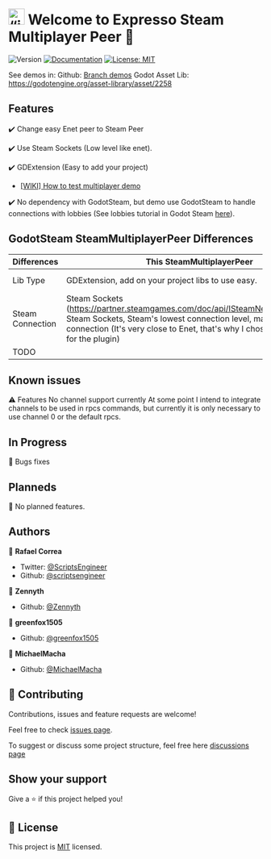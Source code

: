 # <img src="https://raw.githubusercontent.com/expressobits/steam-multiplayer-peer/main/icon.png" alt= “icon” width="32" height="32"> Welcome to Expresso Steam Multiplayer Peer 👋
![Version](https://img.shields.io/badge/version-0.0.6-blue.svg?cacheSeconds=2592000)
[![Documentation](https://img.shields.io/badge/documentation-no-red.svg)](todo-doc)
[![License: MIT](https://img.shields.io/badge/License-MIT-yellow.svg)](MIT)

See demos in:
Github: [Branch demos](https://github.com/expressobits/steam-multiplayer-peer/tree/demos)
Godot Asset Lib: https://godotengine.org/asset-library/asset/2258


## Features

✔️ Change easy Enet peer to Steam Peer

✔️ Use Steam Sockets (Low level like enet).

✔️ GDExtension (Easy to add your project)

  - [[WIKI] How to test multiplayer demo](https://github.com/expressobits/inventory-system/wiki/How-to-test-multiplayer-demo)
 
✔️ No dependency with GodotSteam, but demo use GodotSteam to handle connections with lobbies (See lobbies tutorial in Godot Steam [here](https://godotsteam.com/tutorials/lobbies/)).


## GodotSteam SteamMultiplayerPeer Differences

| Differences | This SteamMultiplayerPeer | GodotSteam SteamMultiplayerPeer |
|---|---|---|
| Lib Type | GDExtension, add on your project libs to use easy. | C++ module, you need to use the precompiled ones from godotsteam or compile it yourself |
| Steam Connection | Steam Sockets (https://partner.steamgames.com/doc/api/ISteamNetworkingSockets) Steam Sockets, Steam's lowest connection level, manages a connection  (It's very close to Enet, that's why I chose this approach for the plugin) | Steam Messages (https://partner.steamgames.com/doc/api/ISteamNetworkingMessages) Without a connection idea, the connection is managed by the lobby, determining the need to have steam lobbies. |
| TODO  |  |  |

## Known issues

⚠️ Features No channel support currently
At some point I intend to integrate channels to be used in rpcs commands, but currently it is only necessary to use channel 0 or the default rpcs.

## In Progress

🔨 Bugs fixes

## Planneds

📅 No planned features.

<!-- ## Install
See in [Wiki](https://github.com/ExpressoBits/inventory-system/wiki) -->

## Authors

👤 **Rafael Correa**
* Twitter: [@ScriptsEngineer](https://twitter.com/ScriptsEngineer)
* Github: [@scriptsengineer](https://github.com/scriptsengineer)

👤 **Zennyth**
* Github: [@Zennyth](https://github.com/Zennyth)

👤 **greenfox1505**
* Github: [@greenfox1505](https://github.com/greenfox1505)

👤 **MichaelMacha**
* Github: [@MichaelMacha](https://github.com/MichaelMacha)


## 🤝 Contributing

Contributions, issues and feature requests are welcome!

Feel free to check [issues page](https://github.com/ExpressoBits/steam-multiplayer-peer/issues).

To suggest or discuss some project structure, feel free here [discussions page](https://github.com/expressobits/steam-multiplayer-peer/discussions)


## Show your support

Give a ⭐️ if this project helped you!


## 📝 License

This project is [MIT](MIT) licensed.
